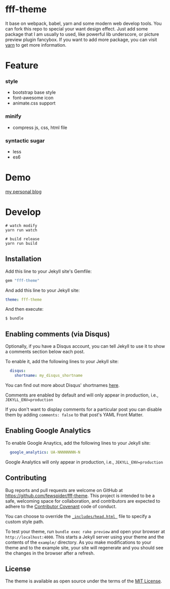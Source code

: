 # fff-theme

It base on webpack, babel, yarn and some modern web develop tools.
You can fork this repo to special your want design effect.
Just add some package that I am usually to used, like powerful lib underscore, or picture preview plugin fancybox.
If you want to add more package, you can visit [yarn](https://github.com/yarnpkg/yarn) to get more information.

# Feature

### style
* bootstrap base style
* font-awesome icon
* animate.css support

### minify
* compress js, css, html file

### syntactic sugar
* less
* es6

# Demo

[my personal blog](https://blog.fewspider.com)

# Develop

```
# watch modify
yarn run watch

# build release
yarn run build
```


## Installation

Add this line to your Jekyll site's Gemfile:

```ruby
gem "fff-theme"
```

And add this line to your Jekyll site:

```yaml
theme: fff-theme
```

And then execute:

    $ bundle

## Enabling comments (via Disqus)

Optionally, if you have a Disqus account, you can tell Jekyll to use it to show a comments section below each post.

To enable it, add the following lines to your Jekyll site:

```yaml
  disqus:
    shortname: my_disqus_shortname
```

You can find out more about Disqus' shortnames [here](https://help.disqus.com/customer/portal/articles/466208).

Comments are enabled by default and will only appear in production, i.e., `JEKYLL_ENV=production`

If you don't want to display comments for a particular post you can disable them by adding `comments: false` to that post's YAML Front Matter.

## Enabling Google Analytics

To enable Google Anaytics, add the following lines to your Jekyll site:

```yaml
  google_analytics: UA-NNNNNNNN-N
```

Google Analytics will only appear in production, i.e., `JEKYLL_ENV=production`

## Contributing

Bug reports and pull requests are welcome on GitHub at https://github.com/fewspider/fff-theme. This project is intended to be a safe, welcoming space for collaboration, and contributors are expected to adhere to the [Contributor Covenant](http://contributor-covenant.org) code of conduct.

You can choose to override the [`_includes/head.html `](_includes/head.html) file to specify a custom style path.

To test your theme, run `bundle exec rake preview` and open your browser at `http://localhost:4000`. This starts a Jekyll server using your theme and the contents of the `example/` directory. As you make modifications to your theme and to the example site, your site will regenerate and you should see the changes in the browser after a refresh.

## License

The theme is available as open source under the terms of the [MIT License](http://opensource.org/licenses/MIT).
